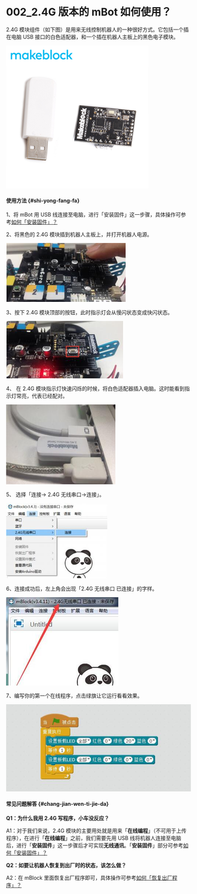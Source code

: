 # 002\_2.4G 版本的 mBot 如何使用？

 2.4G 模块组件（如下图）是用来无线控制机器人的一种很好方式。它包括一个插在电脑 USB 接口的白色适配器，和一个插在机器人主板上的黑色电子模块。

![](../.gitbook/assets/2.4g-mo-kuai.png)

#### 使用方法 {#shi-yong-fang-fa}

1、将 mBot 用 USB 线连接至电脑，进行「安装固件」这一步骤，具体操作可参考[如何「安装固件」？](../tips/ru-he-an-zhuang-gu-jian.md)

2、将黑色的 2.4G 模块插到机器人主板上，并打开机器人电源。

![](../.gitbook/assets/qq-jie-tu-20180825195218.jpg)

3、按下 2.4G 模块顶部的按钮，此时指示灯会从慢闪状态变成快闪状态。

![](../.gitbook/assets/qq-jie-tu-20180825195229.jpg)

4、 在 2.4G 模块指示灯快速闪烁的时候，将白色适配器插入电脑。这时能看到指示灯常亮，代表已经配对。

![](../.gitbook/assets/qq-jie-tu-20180825195240.jpg)

5、 选择「连接-&gt; 2.4G 无线串口-&gt;连接」。

![](../.gitbook/assets/qq-jie-tu-20180825195249.jpg)

6、连接成功后，左上角会出现「2.4G 无线串口 已连接」的字样。

![](../.gitbook/assets/qq-jie-tu-20180825200227.jpg)

7、编写你的第一个在线程序，点击绿旗让它运行看看效果。

![](../.gitbook/assets/qq-jie-tu-20180825195843.jpg)

#### 常见问题解答 {#chang-jian-wen-ti-jie-da}

**Q1：为什么我用 2.4G 写程序，小车没反应？**

A1：对于我们来说，2.4G 模块的主要用处就是用来「**在线编程**」（不可用于上传程序），在进行「**在线编程**」之前，我们需要先用 USB 线将机器人连接至电脑后，进行「**安装固件**」这一步骤后才可实现**无线通讯**。「**安装固件**」部分可参考[如何「安装固件」？](../tips/ru-he-an-zhuang-gu-jian.md)

**Q2：如要让机器人恢复到出厂时的状态，该怎么做？**

A2：在 mBlock 里面恢复出厂程序即可，具体操作可参考​[如何「恢复出厂程序」？](../tips/ru-he-hui-fu-chu-chang-cheng-xu.md)



